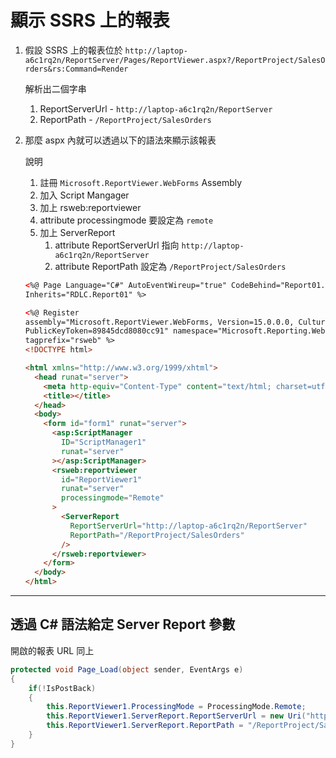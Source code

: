 # 顯示 SSRS 上的報表

1. 假設 SSRS 上的報表位於 `http://laptop-a6c1rq2n/ReportServer/Pages/ReportViewer.aspx?/ReportProject/SalesOrders&rs:Command=Render`

   解析出二個字串

   1. ReportServerUrl - `http://laptop-a6c1rq2n/ReportServer`
   1. ReportPath - `/ReportProject/SalesOrders`

1. 那麼 aspx 內就可以透過以下的語法來顯示該報表

   說明

   1. 註冊 `Microsoft.ReportViewer.WebForms` Assembly
   1. 加入 Script Mangager
   1. 加上 rsweb:reportviewer
   1. attribute processingmode 要設定為 `remote`
   1. 加上 ServerReport
      1. attribute ReportServerUrl 指向 `http://laptop-a6c1rq2n/ReportServer`
      1. attribute ReportPath 設定為 `/ReportProject/SalesOrders`

   ```html
   <%@ Page Language="C#" AutoEventWireup="true" CodeBehind="Report01.aspx.cs"
   Inherits="RDLC.Report01" %>

   <%@ Register
   assembly="Microsoft.ReportViewer.WebForms, Version=15.0.0.0, Culture=neutral,
   PublicKeyToken=89845dcd8080cc91" namespace="Microsoft.Reporting.WebForms"
   tagprefix="rsweb" %>
   <!DOCTYPE html>

   <html xmlns="http://www.w3.org/1999/xhtml">
     <head runat="server">
       <meta http-equiv="Content-Type" content="text/html; charset=utf-8" />
       <title></title>
     </head>
     <body>
       <form id="form1" runat="server">
         <asp:ScriptManager
           ID="ScriptManager1"
           runat="server"
         ></asp:ScriptManager>
         <rsweb:reportviewer
           id="ReportViewer1"
           runat="server"
           processingmode="Remote"
         >
           <ServerReport
             ReportServerUrl="http://laptop-a6c1rq2n/ReportServer"
             ReportPath="/ReportProject/SalesOrders"
           />
         </rsweb:reportviewer>
       </form>
     </body>
   </html>
   ```

---

## 透過 C# 語法給定 Server Report 參數

開啟的報表 URL 同上

```csharp
protected void Page_Load(object sender, EventArgs e)
{
    if(!IsPostBack)
    {
        this.ReportViewer1.ProcessingMode = ProcessingMode.Remote;
        this.ReportViewer1.ServerReport.ReportServerUrl = new Uri("http://laptop-a6c1rq2n/ReportServer");
        this.ReportViewer1.ServerReport.ReportPath = "/ReportProject/Sales Orders";
    }
}
```